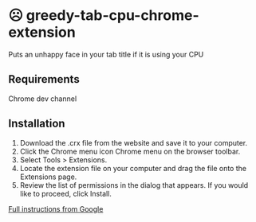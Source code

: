 ☹ greedy-tab-cpu-chrome-extension
===============================

Puts an unhappy face in your tab title if it is using your CPU

## Requirements
Chrome dev channel

## Installation
1. Download the .crx file from the website and save it to your computer.
2. Click the Chrome menu icon Chrome menu on the browser toolbar.
3. Select Tools > Extensions.
4. Locate the extension file on your computer and drag the file onto the Extensions page.
5. Review the list of permissions in the dialog that appears. If you would like to proceed, click Install.

[Full instructions from Google](https://support.google.com/chrome_webstore/answer/2664769?p=crx_warning&rd=1)
